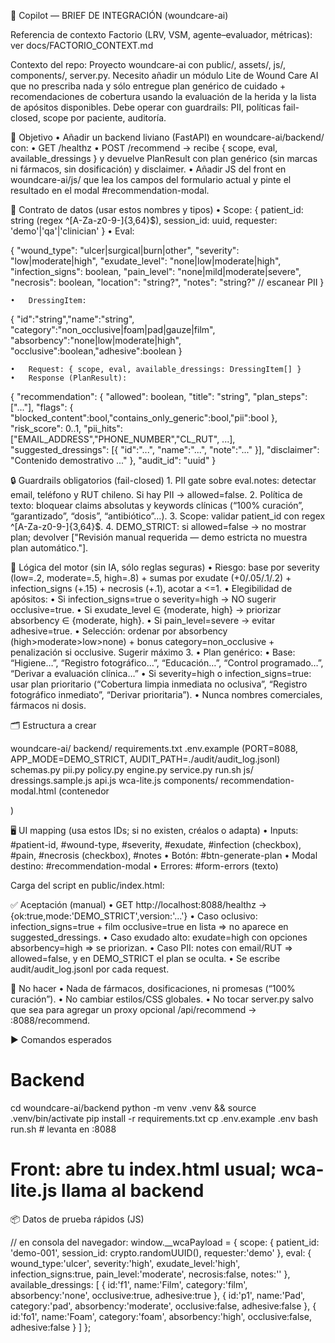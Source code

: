 📌 Copilot — BRIEF DE INTEGRACIÓN (woundcare-ai)

Referencia de contexto Factorio (LRV, VSM, agente–evaluador, métricas): ver docs/FACTORIO_CONTEXT.md

Contexto del repo:
Proyecto woundcare-ai con public/, assets/, js/, components/, server.py. Necesito añadir un módulo Lite de Wound Care AI que no prescriba nada y sólo entregue plan genérico de cuidado + recomendaciones de cobertura usando la evaluación de la herida y la lista de apósitos disponibles. Debe operar con guardrails: PII, políticas fail-closed, scope por paciente, auditoría.

🎯 Objetivo
	•	Añadir un backend liviano (FastAPI) en woundcare-ai/backend/ con:
	•	GET /healthz
	•	POST /recommend → recibe { scope, eval, available_dressings } y devuelve PlanResult con plan genérico (sin marcas ni fármacos, sin dosificación) y disclaimer.
	•	Añadir JS del front en woundcare-ai/js/ que lea los campos del formulario actual y pinte el resultado en el modal #recommendation-modal.

🧱 Contrato de datos (usar estos nombres y tipos)
	•	Scope: { patient_id: string (regex ^[A-Za-z0-9-]{3,64}$), session_id: uuid, requester: 'demo'|'qa'|'clinician' }
	•	Eval:

{
  "wound_type": "ulcer|surgical|burn|other",
  "severity": "low|moderate|high",
  "exudate_level": "none|low|moderate|high",
  "infection_signs": boolean,
  "pain_level": "none|mild|moderate|severe",
  "necrosis": boolean,
  "location": "string?",
  "notes": "string?"   // escanear PII
}


	•	DressingItem:

{
  "id":"string","name":"string",
  "category":"non_occlusive|foam|pad|gauze|film",
  "absorbency":"none|low|moderate|high",
  "occlusive":boolean,"adhesive":boolean
}


	•	Request: { scope, eval, available_dressings: DressingItem[] }
	•	Response (PlanResult):

{
  "recommendation": {
    "allowed": boolean,
    "title": "string",
    "plan_steps": ["..."],
    "flags": { "blocked_content":bool,"contains_only_generic":bool,"pii":bool },
    "risk_score": 0..1,
    "pii_hits": ["EMAIL_ADDRESS","PHONE_NUMBER","CL_RUT", ...],
    "suggested_dressings": [{ "id":"...", "name":"...", "note":"..." }],
    "disclaimer": "Contenido demostrativo ..."
  },
  "audit_id": "uuid"
}



🔒 Guardrails obligatorios (fail-closed)
	1.	PII gate sobre eval.notes: detectar email, teléfono y RUT chileno. Si hay PII → allowed=false.
	2.	Política de texto: bloquear claims absolutas y keywords clínicas (“100% curación”, “garantizado”, “dosis”, “antibiótico”…).
	3.	Scope: validar patient_id con regex ^[A-Za-z0-9-]{3,64}$.
	4.	DEMO_STRICT: si allowed=false → no mostrar plan; devolver ["Revisión manual requerida — demo estricta no muestra plan automático."].

🧠 Lógica del motor (sin IA, sólo reglas seguras)
	•	Riesgo: base por severity (low=.2, moderate=.5, high=.8) + sumas por exudate (+0/.05/.1/.2) + infection_signs (+.15) + necrosis (+.1), acotar a <=1.
	•	Elegibilidad de apósitos:
	•	Si infection_signs=true o severity=high → NO sugerir occlusive=true.
	•	Si exudate_level ∈ {moderate, high} → priorizar absorbency ∈ {moderate, high}.
	•	Si pain_level=severe → evitar adhesive=true.
	•	Selección: ordenar por absorbency (high>moderate>low>none) + bonus category=non_occlusive + penalización si occlusive. Sugerir máximo 3.
	•	Plan genérico:
	•	Base: “Higiene…”, “Registro fotográfico…”, “Educación…”, “Control programado…”, “Derivar a evaluación clínica…”
	•	Si severity=high o infection_signs=true: usar plan prioritario (“Cobertura limpia inmediata no oclusiva”, “Registro fotográfico inmediato”, “Derivar prioritaria”).
	•	Nunca nombres comerciales, fármacos ni dosis.

🗂️ Estructura a crear

woundcare-ai/
  backend/
    requirements.txt
    .env.example         (PORT=8088, APP_MODE=DEMO_STRICT, AUDIT_PATH=./audit/audit_log.jsonl)
    schemas.py  pii.py  policy.py  engine.py  service.py  run.sh
  js/
    dressings.sample.js  api.js  wca-lite.js
  components/
    recommendation-modal.html      (contenedor <div id="recommendation-modal"></div>)

🖥️ UI mapping (usa estos IDs; si no existen, créalos o adapta)
	•	Inputs: #patient-id, #wound-type, #severity, #exudate, #infection (checkbox), #pain, #necrosis (checkbox), #notes
	•	Botón: #btn-generate-plan
	•	Modal destino: #recommendation-modal
	•	Errores: #form-errors (texto)

Carga del script en public/index.html:

<script type="module" src="/js/wca-lite.js"></script>

✅ Aceptación (manual)
	•	GET http://localhost:8088/healthz → {ok:true,mode:'DEMO_STRICT',version:'...'}
	•	Caso oclusivo: infection_signs=true + film occlusive=true en lista ⇒ no aparece en suggested_dressings.
	•	Caso exudado alto: exudate=high con opciones absorbency=high ⇒ se priorizan.
	•	Caso PII: notes con email/RUT ⇒ allowed=false, y en DEMO_STRICT el plan se oculta.
	•	Se escribe audit/audit_log.jsonl por cada request.

🚫 No hacer
	•	Nada de fármacos, dosificaciones, ni promesas (“100% curación”).
	•	No cambiar estilos/CSS globales.
	•	No tocar server.py salvo que sea para agregar un proxy opcional /api/recommend → :8088/recommend.

▶️ Comandos esperados

# Backend
cd woundcare-ai/backend
python -m venv .venv && source .venv/bin/activate
pip install -r requirements.txt
cp .env.example .env
bash run.sh   # levanta en :8088

# Front: abre tu index.html usual; wca-lite.js llama al backend

📦 Datos de prueba rápidos (JS)

// en consola del navegador:
window.__wcaPayload = {
  scope: { patient_id: 'demo-001', session_id: crypto.randomUUID(), requester:'demo' },
  eval: { wound_type:'ulcer', severity:'high', exudate_level:'high', infection_signs:true, pain_level:'moderate', necrosis:false, notes:'' },
  available_dressings: [
    { id:'f1', name:'Film', category:'film', absorbency:'none', occlusive:true, adhesive:true },
    { id:'p1', name:'Pad', category:'pad', absorbency:'moderate', occlusive:false, adhesive:false },
    { id:'fo1', name:'Foam', category:'foam', absorbency:'high', occlusive:false, adhesive:false }
  ]
};

